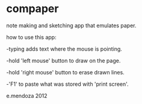 # compaper
note making and sketching app that emulates paper.


how to use this app:

-typing adds text where the mouse is pointing.

-hold 'left mouse' button to draw on the page.

-hold 'right mouse' button to erase drawn lines.

-'F1' to paste what was stored with 'print screen'.


e.mendoza 2012
